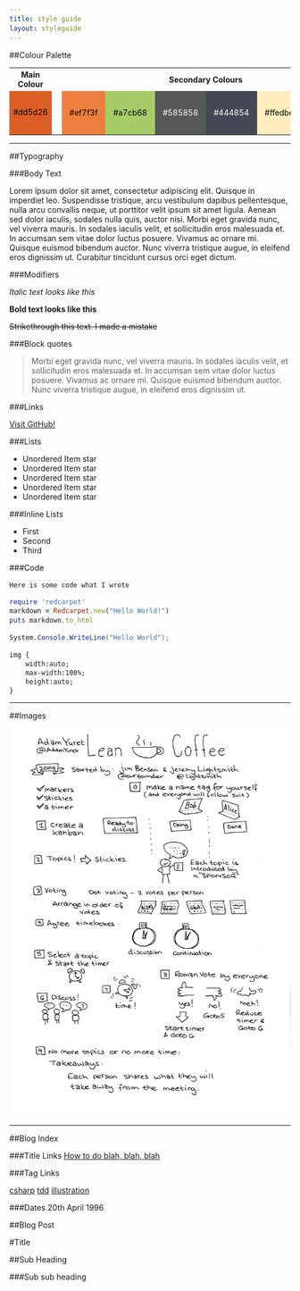 ```yaml
---
title: style guide
layout: styleguide
---
```


##Colour Palette

<table>
<tr><th>Main Colour</th><th>&nbsp;</th><th colspan="6">Secondary Colours</th></tr>
<tr>
<td style="background-color: #dd5d26; color: black; width: 50px; height: 50px;">#dd5d26</td>
<td>&nbsp;</td>
<td style="background-color: #ef7f3f; color: black; width: 50px; height: 50px; padding: 1em;">#ef7f3f</td>
<td style="background-color: #a7cb68; color: black; width: 50px; height: 50px; padding: 1em;">#a7cb68</td>
<td style="background-color: #585858; color: white; width: 50px; height: 50px; padding: 1em;">#585858</td>
<td style="background-color: #444854; color: white; width: 50px; height: 50px; padding: 1em;">#444854</td>
<td style="background-color: #ffedbe; color: black; width: 50px; height: 50px; padding: 1em;">#ffedbe</td>
<td style="background-color: #ece9cb; color: black; width: 50px; height: 50px; padding: 1em;">#ece9cb</td>
</tr>
</table>

-----

##Typography

###Body Text

<p>
Lorem ipsum dolor sit amet, consectetur adipiscing elit. Quisque in imperdiet leo. Suspendisse tristique, arcu vestibulum dapibus 
pellentesque, nulla arcu convallis neque, ut porttitor velit ipsum sit amet ligula. Aenean sed dolor iaculis, sodales nulla quis, 
auctor nisi. Morbi eget gravida nunc, vel viverra mauris. In sodales iaculis velit, et sollicitudin eros malesuada et. In accumsan 
sem vitae dolor luctus posuere. Vivamus ac ornare mi. Quisque euismod bibendum auctor. Nunc viverra tristique augue, in eleifend eros 
dignissim ut. Curabitur tincidunt cursus orci eget dictum.
</p>

###Modifiers 

*Italic text looks like this*

**Bold text looks like this**

~~Strikethrough this text. I made a mistake~~

###Block quotes

>
> Morbi eget gravida nunc, vel viverra mauris. In sodales iaculis velit, 
> et sollicitudin eros malesuada et. In accumsan sem vitae dolor luctus posuere. 
> Vivamus ac ornare mi. Quisque euismod bibendum auctor. Nunc viverra tristique 
> augue, in eleifend eros dignissim ut. 
>

###Links

[Visit GitHub!](http://www.github.com)

###Lists

* Unordered Item star
* Unordered Item star
* Unordered Item star
* Unordered Item star
* Unordered Item star

###Inline Lists

<ul class="list-inline">
<li>First</li>
<li>Second</li>
<li>Third</li>
</ul>

###Code

```
Here is some code what I wrote
```

```ruby
require 'redcarpet'
markdown = Redcarpet.new("Hello World!")
puts markdown.to_html
```

```csharp
System.Console.WriteLine("Hello World");
```

```
img {
	width:auto;
    max-width:100%;
	height:auto;
}
```

------

##Images

<!-- 
	Images 
	550px or 250px and media queries needed

	-->
<img src="/img/posts/lean-coffee-rules/lean-coffee-presentation-notes-bw.png" alt="alt text" width="550px" />

------

##Blog Index 

###Title Links
<span class="post-title"><a href="#">How to do blah, blah, blah</a></span>

###Tag Links
<!-- Tags -->
<a href="#" class="tag">csharp</a>
<a href="#" class="tag">tdd</a>
<a href="#" class="tag">illustration</a>

###Dates
<span class="date">20th April 1996</span>

##Blog Post

#Title

##Sub Heading

###Sub sub heading



